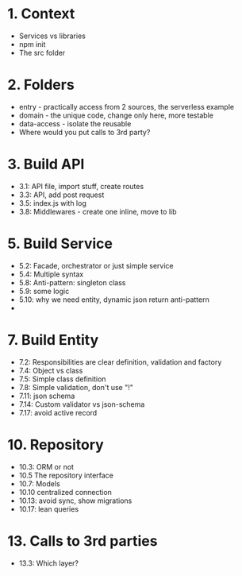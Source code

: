# 1. Context

- Services vs libraries
- npm init
- The src folder

# 2. Folders

- entry - practically access from 2 sources, the serverless example
- domain - the unique code, change only here, more testable
- data-access - isolate the reusable
- Where would you put calls to 3rd party?

# 3. Build API

- 3.1: API file, import stuff, create routes
- 3.3: API, add post request
- 3.5: index.js with log
- 3.8: Middlewares - create one inline, move to lib

# 5. Build Service

- 5.2: Facade, orchestrator or just simple service
- 5.4: Multiple syntax
- 5.8: Anti-pattern: singleton class
- 5.9: some logic
- 5.10: why we need entity, dynamic json return anti-pattern
- 

# 7. Build Entity

- 7.2: Responsibilities are clear definition, validation and factory
- 7.4: Object vs class
- 7.5: Simple class definition
- 7.8: Simple validation, don't use "!"
- 7.11: json schema
- 7.14: Custom validator vs json-schema
- 7.17: avoid active record

# 10. Repository
- 10.3: ORM or not
- 10.5 The repository interface
- 10.7: Models
- 10.10 centralized connection
- 10.13: avoid sync, show migrations
- 10.17: lean queries

# 13. Calls to 3rd parties
- 13.3: Which layer?
